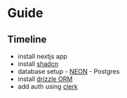 # Guide

## Timeline

-   install nextjs app
-   install [shadcn](https://ui.shadcn.com/)
-   database setup - [NEON](https://neon.tech/) - Postgres
-   install [drizzle ORM](https://orm.drizzle.team/)
-   add auth using [clerk](https://clerk.com/)

